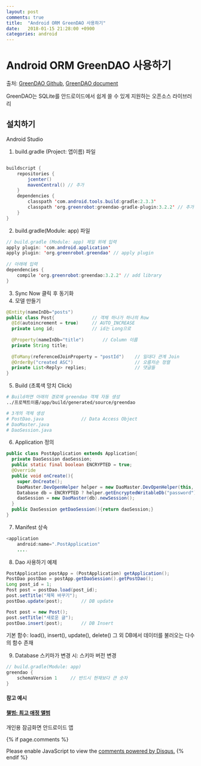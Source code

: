 ```yaml
---
layout: post
comments: true
title:  "Android ORM GreenDAO 사용하기"
date:   2018-01-15 21:28:00 +0900
categories: android
---
```

# Android ORM GreenDAO 사용하기

출처: [GreenDAO Github](https://github.com/greenrobot/greenDAO),  [GreenDAO document](http://greenrobot.org/greendao/documentation/updating-to-greendao-3-and-annotations/)

GreenDAO는 SQLite를 안드로이드에서 쉽게 쓸 수 있게 지원하는 오픈소스 라이브러리

## 설치하기 

Android Studio

1. build.gradle (Project: 앱이름) 파일

```java

buildscript {
    repositories {
        jcenter()
        mavenCentral() // 추가
    }
    dependencies {
        classpath 'com.android.tools.build:gradle:2.3.3'
        classpath 'org.greenrobot:greendao-gradle-plugin:3.2.2' // 추가
    }
}
```

2. build.gradle(Module: app) 파일

```java
// build.gradle (Module: app) 제일 위에 입력
apply plugin: 'com.android.application'
apply plugin: 'org.greenrobot.greendao' // apply plugin
 
// 아래에 입력
dependencies {
    compile 'org.greenrobot:greendao:3.2.2' // add library
}
```

3. Sync Now 클릭 후 동기화 
4. 모델 만들기



```Java
@Entity(nameInDb="posts")
public class Post{				// 객체 하나가 하나의 Row
  @Id(autoincrement = true)  	// AUTO_INCREASE
  private Long id; 				// id는 Long으로
  
  @Property(nameInDb="title")		// Column 이름
  private String title;
  
  @ToMany(referencedJoinProperty = "postId")	// 일대다 관계 Join
  @OrderBy("created ASC")						// 오름차순 정렬
  private List<Reply> replies;					// 댓글들 
}
```

5. Build (초록색 망치 Click)

```Bash
# Build하면 아래의 경로에 greendao 객체 자동 생성
../프로젝트이름/app/build/generated/source/greendao

# 3개의 객체 생성
# PostDao.java				// Data Access Object
# DaoMaster.java
# DaoSession.java
```

6. Application 정의

```Java
public class PostApplication extends Application{
  private DaoSession daoSession;
  public static final boolean ENCRYPTED = true;
  @Override
  public void onCreate(){
    super.OnCreate();
    DaoMaster.DevOpenHelper helper = new DaoMaster.DevOpenHelper(this, "db_name_encrypted" : "db_name");	// 데이터베이스 암호화
    Database db = ENCRYPTED ? helper.getEncryptedWritableDb("password") : helper.getWritable();
    daoSession = new DaoMaster(db).newSession();
  }
  public DaoSession getDaoSession(){return daoSession;}
}
```

7. Manifest 상속

```java
<application
	android:name=".PostApplication"
	....
```

8. Dao 사용하기 예제

```Java
PostApplication postApp = (PostApplication) getApplication();
PostDao postDao = postApp.getDaoSession().getPostDao();
Long post_id = 1;
Post post = postDao.load(post_id);
post.setTitle("제목 바꾸기");
postDao.update(post);		// DB update

Post post = new Post();
post.setTitle("새로운 글");
postDao.insert(post);		// DB Insert
```

기본 함수: load(), insert(), update(), delete() 그 외 DB에서 데이터를 불러오는 다수의 함수 존재

9. Database 스키마가 변경 시: 스키마 버전 변경

```Java
// build.gradle(Module: app)
greendao {
    schemaVersion 1 	// 반드시 현재보다 큰 숫자
}
```
#### 참고 예시

#### [챌범: 최고 애정 앨범](https://play.google.com/store/apps/details?id=com.gofd.mcauto.chaelbum)

개인용 잠금화면 안드로이드 앱
<script id="dsq-count-scr" src="//mcautos-blog.disqus.com/count.js" async></script>
{% if page.comments %}
<div id="disqus_thread"></div>
<script>

/**
*  RECOMMENDED CONFIGURATION VARIABLES: EDIT AND UNCOMMENT THE SECTION BELOW TO INSERT DYNAMIC VALUES FROM YOUR PLATFORM OR CMS.
*  LEARN WHY DEFINING THESE VARIABLES IS IMPORTANT: https://disqus.com/admin/universalcode/#configuration-variables*/
  /*
  var disqus_config = function () {
  this.page.url = PAGE_URL;  // Replace PAGE_URL with your page's canonical URL variable
  this.page.identifier = PAGE_IDENTIFIER; // Replace PAGE_IDENTIFIER with your page's unique identifier variable
  };
  */
  (function() { // DON'T EDIT BELOW THIS LINE
  var d = document, s = d.createElement('script');
  s.src = 'https://mcautos-blog.disqus.com/embed.js';
  s.setAttribute('data-timestamp', +new Date());
  (d.head || d.body).appendChild(s);
  })();
  </script>
  <noscript>Please enable JavaScript to view the <a href="https://disqus.com/?ref_noscript">comments powered by Disqus.</a></noscript>
  {% endif %}